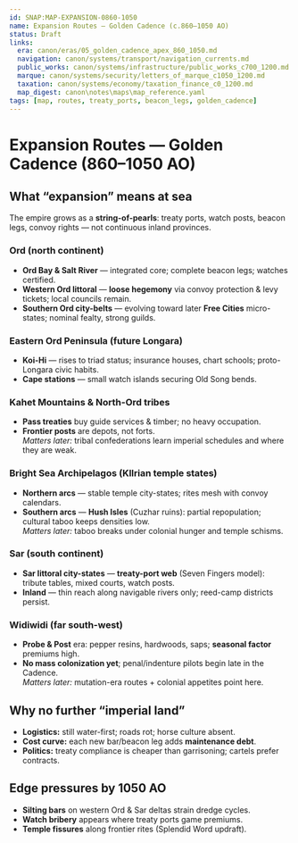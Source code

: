 ```yaml
---
id: SNAP:MAP-EXPANSION-0860-1050
name: Expansion Routes — Golden Cadence (c.860–1050 AO)
status: Draft
links:
  era: canon/eras/05_golden_cadence_apex_860_1050.md
  navigation: canon/systems/transport/navigation_currents.md
  public_works: canon/systems/infrastructure/public_works_c700_1200.md
  marque: canon/systems/security/letters_of_marque_c1050_1200.md
  taxation: canon/systems/economy/taxation_finance_c0_1200.md
  map_digest: canon\notes\maps\map_reference.yaml
tags: [map, routes, treaty_ports, beacon_legs, golden_cadence]
---
```


# Expansion Routes — Golden Cadence (860–1050 AO)

## What “expansion” means at sea
The empire grows as a **string-of-pearls**: treaty ports, watch posts, beacon legs, convoy rights — not continuous inland provinces.

### Ord (north continent)
- **Ord Bay & Salt River** — integrated core; complete beacon legs; watches certified.  
- **Western Ord littoral** — **loose hegemony** via convoy protection & levy tickets; local councils remain.  
- **Southern Ord city-belts** — evolving toward later **Free Cities** micro-states; nominal fealty, strong guilds.

### Eastern Ord Peninsula (future Longara)
- **Koi-Hi** — rises to triad status; insurance houses, chart schools; proto-Longara civic habits.  
- **Cape stations** — small watch islands securing Old Song bends.

### Kahet Mountains & North-Ord tribes
- **Pass treaties** buy guide services & timber; no heavy occupation.  
- **Frontier posts** are depots, not forts.  
  *Matters later:* tribal confederations learn imperial schedules and where they are weak.

### Bright Sea Archipelagos (Kllrian temple states)
- **Northern arcs** — stable temple city-states; rites mesh with convoy calendars.  
- **Southern arcs** — **Hush Isles** (Cuzhar ruins): partial repopulation; cultural taboo keeps densities low.  
  *Matters later:* taboo breaks under colonial hunger and temple schisms.

### Sar (south continent)
- **Sar littoral city-states** — **treaty-port web** (Seven Fingers model): tribute tables, mixed courts, watch posts.  
- **Inland** — thin reach along navigable rivers only; reed-camp districts persist.

### Widiwidi (far south-west)
- **Probe & Post** era: pepper resins, hardwoods, saps; **seasonal factor** premiums high.  
- **No mass colonization yet**; penal/indenture pilots begin late in the Cadence.  
  *Matters later:* mutation-era routes + colonial appetites point here.

## Why no further “imperial land”
- **Logistics:** still water-first; roads rot; horse culture absent.  
- **Cost curve:** each new bar/beacon leg adds **maintenance debt**.  
- **Politics:** treaty compliance is cheaper than garrisoning; cartels prefer contracts.

## Edge pressures by 1050 AO
- **Silting bars** on western Ord & Sar deltas strain dredge cycles.  
- **Watch bribery** appears where treaty ports game premiums.  
- **Temple fissures** along frontier rites (Splendid Word updraft).

